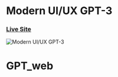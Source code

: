 # Modern UI/UX GPT-3

### [Live Site]()

![Modern UI/UX GPT-3](https://i.ibb.co/TR5LW9z/image.png)
# GPT_web
